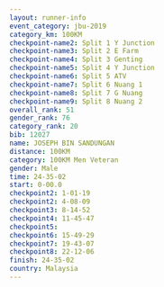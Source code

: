 ```yaml
---
layout: runner-info 
event_category: jbu-2019 
category_km: 100KM 
checkpoint-name2: Split 1 Y Junction  
checkpoint-name3: Split 2 E Farm  
checkpoint-name4: Split 3 Genting  
checkpoint-name5: Split 4 Y Junction 
checkpoint-name6: Split 5 ATV 
checkpoint-name7: Split 6 Nuang 1 
checkpoint-name8: Split 7 G Nuang 
checkpoint-name9: Split 8 Nuang 2 
overall_rank: 51
gender_rank: 76
category_rank: 20
bib: 12027
name: JOSEPH BIN SANDUNGAN
distance: 100KM
category: 100KM Men Veteran
gender: Male
time: 24-35-02
start: 0-00.0
checkpoint2: 1-01-19
checkpoint2: 4-08-09
checkpoint3: 8-14-52
checkpoint4: 11-45-47
checkpoint5: 
checkpoint6: 15-49-29
checkpoint7: 19-43-07
checkpoint8: 22-12-06
finish: 24-35-02
country: Malaysia
---
```

